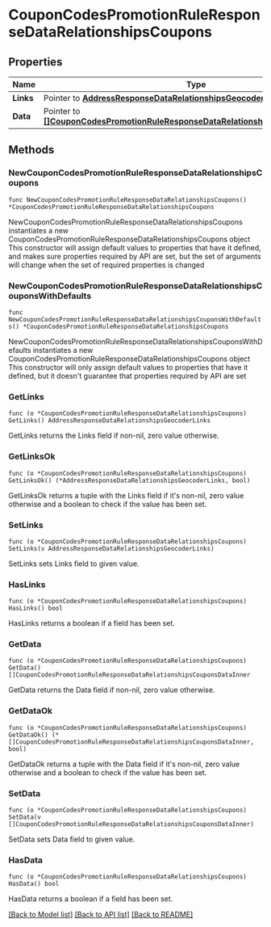 # CouponCodesPromotionRuleResponseDataRelationshipsCoupons

## Properties

Name | Type | Description | Notes
------------ | ------------- | ------------- | -------------
**Links** | Pointer to [**AddressResponseDataRelationshipsGeocoderLinks**](AddressResponseDataRelationshipsGeocoderLinks.md) |  | [optional] 
**Data** | Pointer to [**[]CouponCodesPromotionRuleResponseDataRelationshipsCouponsDataInner**](CouponCodesPromotionRuleResponseDataRelationshipsCouponsDataInner.md) |  | [optional] 

## Methods

### NewCouponCodesPromotionRuleResponseDataRelationshipsCoupons

`func NewCouponCodesPromotionRuleResponseDataRelationshipsCoupons() *CouponCodesPromotionRuleResponseDataRelationshipsCoupons`

NewCouponCodesPromotionRuleResponseDataRelationshipsCoupons instantiates a new CouponCodesPromotionRuleResponseDataRelationshipsCoupons object
This constructor will assign default values to properties that have it defined,
and makes sure properties required by API are set, but the set of arguments
will change when the set of required properties is changed

### NewCouponCodesPromotionRuleResponseDataRelationshipsCouponsWithDefaults

`func NewCouponCodesPromotionRuleResponseDataRelationshipsCouponsWithDefaults() *CouponCodesPromotionRuleResponseDataRelationshipsCoupons`

NewCouponCodesPromotionRuleResponseDataRelationshipsCouponsWithDefaults instantiates a new CouponCodesPromotionRuleResponseDataRelationshipsCoupons object
This constructor will only assign default values to properties that have it defined,
but it doesn't guarantee that properties required by API are set

### GetLinks

`func (o *CouponCodesPromotionRuleResponseDataRelationshipsCoupons) GetLinks() AddressResponseDataRelationshipsGeocoderLinks`

GetLinks returns the Links field if non-nil, zero value otherwise.

### GetLinksOk

`func (o *CouponCodesPromotionRuleResponseDataRelationshipsCoupons) GetLinksOk() (*AddressResponseDataRelationshipsGeocoderLinks, bool)`

GetLinksOk returns a tuple with the Links field if it's non-nil, zero value otherwise
and a boolean to check if the value has been set.

### SetLinks

`func (o *CouponCodesPromotionRuleResponseDataRelationshipsCoupons) SetLinks(v AddressResponseDataRelationshipsGeocoderLinks)`

SetLinks sets Links field to given value.

### HasLinks

`func (o *CouponCodesPromotionRuleResponseDataRelationshipsCoupons) HasLinks() bool`

HasLinks returns a boolean if a field has been set.

### GetData

`func (o *CouponCodesPromotionRuleResponseDataRelationshipsCoupons) GetData() []CouponCodesPromotionRuleResponseDataRelationshipsCouponsDataInner`

GetData returns the Data field if non-nil, zero value otherwise.

### GetDataOk

`func (o *CouponCodesPromotionRuleResponseDataRelationshipsCoupons) GetDataOk() (*[]CouponCodesPromotionRuleResponseDataRelationshipsCouponsDataInner, bool)`

GetDataOk returns a tuple with the Data field if it's non-nil, zero value otherwise
and a boolean to check if the value has been set.

### SetData

`func (o *CouponCodesPromotionRuleResponseDataRelationshipsCoupons) SetData(v []CouponCodesPromotionRuleResponseDataRelationshipsCouponsDataInner)`

SetData sets Data field to given value.

### HasData

`func (o *CouponCodesPromotionRuleResponseDataRelationshipsCoupons) HasData() bool`

HasData returns a boolean if a field has been set.


[[Back to Model list]](../README.md#documentation-for-models) [[Back to API list]](../README.md#documentation-for-api-endpoints) [[Back to README]](../README.md)


